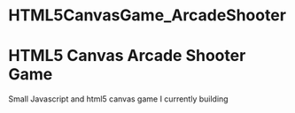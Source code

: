 HTML5CanvasGame_ArcadeShooter
=============================
<h1>HTML5 Canvas Arcade Shooter Game</h1>
<p>Small Javascript and html5 canvas game I currently building</p>
